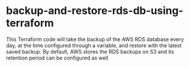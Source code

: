 # backup-and-restore-rds-db-using-terraform 
This Terraform code will take the backup of the AWS RDS database every day, at the time configured through a variable, and restore with the latest saved backup. By default, AWS stores the RDS backups on S3 and its retention period can be configured as well
